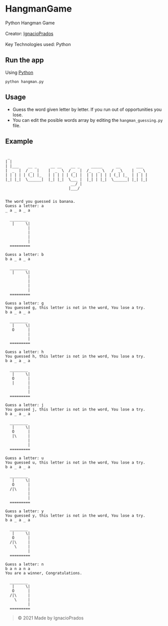 # HangmanGame
Python Hangman Game
<br><br>
Creator: [IgnacioPrados](https://github.com/IgnacioPrados)
<br><br>
Key Technologies used: Python

## Run the app
Using [Python](https://www.python.org/)
```
python hangman.py
```

## Usage
- Guess the word given letter by letter. If you run out of opportunities you lose.
- You can edit the posible words array by editing the ```hangman_guessing.py``` file.


## Example
```

 _
| |
| |___    __ _      __ __    __ _     _____      __       ___
|  _  |  / _  |    |  _  \  / _  |  /_   _ \   /  _\    |  _ \
| | | | | (_| |_   | | | | | (_| |  | | | | | | (_| |_  | | | |
|_| |_|  \______|  |_| |_|  \___ |  |_| | |_|  \______| |_| |_|
                             __/ |
                            |___/


The word you guessed is banana.
Guess a letter: a
_ a _ a _ a

  ________
   |     \|
          |
          |
          |
          |
  =========
```
```
Guess a letter: b
b a _ a _ a

  ________
   |     \|
          |
          |
          |
          |
  =========
```
```
Guess a letter: g
You guessed g, this letter is not in the word, You lose a try.
b a _ a _ a

  ________
   |     \|
   O      |
          |
          |
  =========
```
```
Guess a letter: h
You guessed h, this letter is not in the word, You lose a try.
b a _ a _ a

  ________
   |     \|
   O      |
   |      |
          |
          |
  =========
```
```
Guess a letter: j
You guessed j, this letter is not in the word, You lose a try.
b a _ a _ a

  ________
   |     \|
   O      |
   |\     |
          |
          |
  =========
```
```
Guess a letter: u
You guessed u, this letter is not in the word, You lose a try.
b a _ a _ a

  ________
   |     \|
   O      |
  /|\     |
          |
          |
  =========
```
```
Guess a letter: y
You guessed y, this letter is not in the word, You lose a try.
b a _ a _ a

  ________
   |     \|
   O      |
  /|\     |
    \     |
          |
  =========
```
```
Guess a letter: n
b a n a n a
You are a winner, Congratulations.

  ________
   |     \|
   O      |
  /|\     |
    \     |
          |
  =========
```

> © 2021 Made by IgnacioPrados
